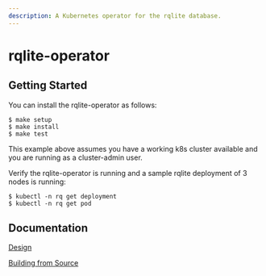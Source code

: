 ```yaml
---
description: A Kubernetes operator for the rqlite database.
---
```


# rqlite-operator

## Getting Started

You can install the rqlite-operator as follows:

```
$ make setup
$ make install
$ make test
```

 This example above assumes you have a working k8s cluster available and you are running as a cluster-admin user.

Verify the rqlite-operator is running and a sample rqlite deployment of 3 nodes is running:

```text
$ kubectl -n rq get deployment
$ kubectl -n rq get pod
```

## Documentation
[Design](https://jmccormick2001.github.io/rqlite-operator/docs/design)

[Building from Source](https://jmccormick2001.github.io/rqlite-operator/docs/building-from-source)
